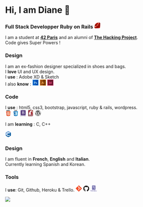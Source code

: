 # Hi, I am Diane 👋

<h3>Full Stack Developper Ruby on Rails <img title="Ruby" alt="Ruby"src="https://raw.githubusercontent.com/dediane/dediane/7af3958da78c6b596bfaba650c9015576ca4e0fd/myicons/ruby-original.svg" width="20" height="20" /></h3> 

I am a student at [**42 Paris**](https://www.42.fr/) and an alumni of [**The Hacking Project**](https://www.thehackingproject.org/).<br>
Code gives Super Powers !


### Design
<p>
 I am an ex-fashion designer specialized in shoes and bags. <br>
 I <b>love</b> UI and UX design. <br>
 I <b>use</b> : Adobe XD & Sketch <br>
 I also <b>know</b> :
<img title="photoshop" alt="photoshop" src="https://raw.githubusercontent.com/dediane/dediane/7af3958da78c6b596bfaba650c9015576ca4e0fd/myicons/688062.svg" width="20" height="20" />
<img title="illustrator" alt="illustrator" src="https://raw.githubusercontent.com/dediane/dediane/7af3958da78c6b596bfaba650c9015576ca4e0fd/myicons/688064.svg" width="20" height="20" />
<img title="indesign" alt="indesign" src="https://raw.githubusercontent.com/dediane/dediane/7af3958da78c6b596bfaba650c9015576ca4e0fd/myicons/688065.svg" width="20" height="20" />
</p>

### Code
<p>
 I <b>use</b> : html5, css3, bootstrap, javascript, ruby & rails, wordpress.<br>
 <img title="html" alt="html" src="https://raw.githubusercontent.com/dediane/dediane/7af3958da78c6b596bfaba650c9015576ca4e0fd/myicons/html5-original-wordmark.svg" width="20" height="20" />
<img title="CSS" alt="CSS" src="https://raw.githubusercontent.com/dediane/dediane/7af3958da78c6b596bfaba650c9015576ca4e0fd/myicons/css3-original-wordmark.svg" width="20" height="20" />
 <img title="Bootstrap" alt="Bootstrap" src="https://raw.githubusercontent.com/dediane/dediane/7af3958da78c6b596bfaba650c9015576ca4e0fd/myicons/bootstrap-plain-wordmark.svg" width="20" height="20"/>
<img title="Rails" alt="Rails" src="https://raw.githubusercontent.com/dediane/dediane/7af3958da78c6b596bfaba650c9015576ca4e0fd/myicons/rails-original-wordmark.svg" width="20" height="20"/>
  <img title="wordpress" alt="wordpress" src="https://raw.githubusercontent.com/dediane/dediane/7af3958da78c6b596bfaba650c9015576ca4e0fd/myicons/wordpress-plain.svg" width="20" height="20"/>

 I am <b>learning</b> : C, C++<br>

<img title="C" alt="C" src="https://raw.githubusercontent.com/dediane/dediane/7af3958da78c6b596bfaba650c9015576ca4e0fd/myicons/c-original.svg" width="20" height="20" />

 </p>
 
 ### Design
<p>
 I am fluent in <b>French</b>, <b>English</b> and <b>Italian</b>.<br>
 Currently learning Spanish and Korean.
</p>

 ### Tools
 <p>
 I <b>use</b>: Git, Github, Heroku & Trello.
<img title="git" alt="git" src="https://raw.githubusercontent.com/dediane/dediane/7af3958da78c6b596bfaba650c9015576ca4e0fd/myicons/git-original.svg" width="20" height="20" />
<img title="github" alt="github" src="https://raw.githubusercontent.com/dediane/dediane/7af3958da78c6b596bfaba650c9015576ca4e0fd/myicons/github-original.svg" width="20" height="20" />
<img title="heroku" alt="heroku" src="https://raw.githubusercontent.com/dediane/dediane/7af3958da78c6b596bfaba650c9015576ca4e0fd/myicons/heroku-plain-wordmark.svg" width="20" height="20" />

 </p>

[![](https://github.com/saadeghi/saadeghi/blob/master/dino.gif)](#)


